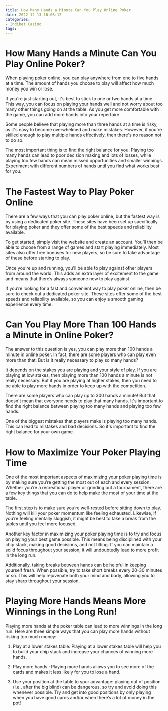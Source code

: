 ```yaml
---
title: How Many Hands a Minute Can You Play Online Poker
date: 2022-12-13 16:08:12
categories:
- Indibet Casino
tags:
---
```



#  How Many Hands a Minute Can You Play Online Poker?

When playing poker online, you can play anywhere from one to five hands at a time. The amount of hands you choose to play will affect how much money you win or lose.

If you're just starting out, it's best to stick to one or two hands at a time. This way, you can focus on playing your hands well and not worry about too many other things going on at the table. As you get more comfortable with the game, you can add more hands into your repertoire.

Some people believe that playing more than three hands at a time is risky, as it's easy to become overwhelmed and make mistakes. However, if you're skilled enough to play multiple hands effectively, then there's no reason not to do so.

The most important thing is to find the right balance for you. Playing too many hands can lead to poor decision making and lots of losses, while playing too few hands can mean missed opportunities and smaller winnings. Experiment with different numbers of hands until you find what works best for you.

#  The Fastest Way to Play Poker Online

There are a few ways that you can play poker online, but the fastest way is by using a dedicated poker site. These sites have been set up specifically for playing poker and they offer some of the best speeds and reliability available.

To get started, simply visit the website and create an account. You’ll then be able to choose from a range of games and start playing immediately. Most sites also offer free bonuses for new players, so be sure to take advantage of these before starting to play.

Once you’re up and running, you’ll be able to play against other players from around the world. This adds an extra layer of excitement to the game and means that there’s always someone new to play against.

If you’re looking for a fast and convenient way to play poker online, then be sure to check out a dedicated poker site. These sites offer some of the best speeds and reliability available, so you can enjoy a smooth gaming experience every time.

#  Can You Play More Than 100 Hands a Minute in Online Poker?

The answer to this question is yes, you can play more than 100 hands a minute in online poker. In fact, there are some players who can play even more than that. But is it really necessary to play so many hands?

It depends on the stakes you are playing and your style of play. If you are playing at low stakes, then playing more than 100 hands a minute is not really necessary. But if you are playing at higher stakes, then you need to be able to play more hands in order to keep up with the competition.

There are some players who can play up to 300 hands a minute! But that doesn't mean that everyone needs to play that many hands. It's important to find the right balance between playing too many hands and playing too few hands.

One of the biggest mistakes that players make is playing too many hands. This can lead to mistakes and bad decisions. So it's important to find the right balance for your own game.

#  How to Maximize Your Poker Playing Time

One of the most important aspects of maximizing your poker playing time is by making sure you’re getting the most out of each and every session. Whether you’re a recreational player or grinding out a tournament, there are a few key things that you can do to help make the most of your time at the table.

The first step is to make sure you’re well-rested before sitting down to play. Nothing will kill your poker momentum like feeling exhausted. Likewise, if you’re feeling mentally sluggish, it might be best to take a break from the tables until you feel more focused.

Another key factor in maximizing your poker playing time is to try and focus on playing your best game possible. This means being disciplined with your chip stack, making good decisions, and not tilting. If you can maintain a solid focus throughout your session, it will undoubtedly lead to more profit in the long run.

Additionally, taking breaks between hands can be helpful in keeping yourself fresh. When possible, try to take short breaks every 20-30 minutes or so. This will help rejuvenate both your mind and body, allowing you to stay sharp throughout your session.

#   Playing More Hands Means More Winnings in the Long Run!

Playing more hands at the poker table can lead to more winnings in the long run. Here are three simple ways that you can play more hands without risking too much money:

1. Play at a lower stakes table: Playing at a lower stakes table will help you to build your chip stack and increase your chances of winning more hands.

2. Play more hands : Playing more hands allows you to see more of the cards and makes it less likely for you to lose a hand.

3. Use your position at the table to your advantage: playing out of position (i.e., after the big blind) can be dangerous, so try and avoid doing this whenever possible. Try and get into good positions by only playing when you have good cards and/or when there’s a lot of money in the pot!